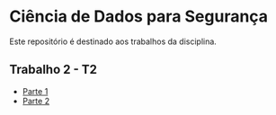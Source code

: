 # Ciência de Dados para Segurança

Este repositório é destinado aos trabalhos da disciplina.

## Trabalho 2 - T2

- [Parte 1](/T2/Parte1)
- [Parte 2](/T2/Parte2)
